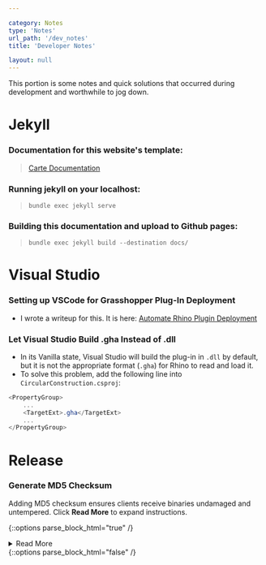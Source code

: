 ```yaml
---

category: Notes
type: 'Notes'
url_path: '/dev_notes'
title: 'Developer Notes'

layout: null
---
```


This portion is some notes and quick solutions that occurred during development and worthwhile to jog down.

# Jekyll
### Documentation for this website's template:
> [Carte Documentation](https://github.com/Wiredcraft/carte)

### Running jekyll on your localhost:

> `bundle exec jekyll serve`

### Building this documentation and upload to Github pages:

> `bundle exec jekyll build --destination docs/`


# Visual Studio
### Setting up VSCode for Grasshopper Plug-In Deployment

* I wrote a writeup for this. It is here: [Automate Rhino Plugin Deployment](https://i.hongjunwu.com/Automate-Rhino-Plugin-Development)

### Let Visual Studio Build .gha Instead of .dll

* In its Vanilla state, Visual Studio will build the plug-in in `.dll` by default, but it is not the appropriate format (`.gha`) for Rhino to read and load it.
* To solve this problem, add the following line into `CircularConstruction.csproj`:

```cs
<PropertyGroup>
    ...
    <TargetExt>.gha</TargetExt>
    ...
</PropertyGroup>
```

# Release
### Generate MD5 Checksum
Adding MD5 checksum ensures clients receive binaries undamaged and untempered.
Click **Read More**  to expand instructions.

{::options parse_block_html="true" /}
<details>
<summary markdown="span">Read More</summary>

Original Article: [How To: How and when to use CheckSum (MD5)](https://support.esri.com/en/technical-article/000020408)

1. Open Windows PowerShell from the Windows menu.
![Image](https://s3-us-west-2.amazonaws.com/ist-app-support-files/000020408/00N39000003LL2C-0EMf2000000FWqG.png)
   
2. Type command: `Get-FileHash`
![Image](https://s3-us-west-2.amazonaws.com/ist-app-support-files/000020408/00N39000003LL2C-0EMf2000000FWu8.png)
   
3. Drag and drop the file to be verified from the local directory into the PowerShell window. If the file is stored on a network drive, open the file directory either via a UNC path or a mapped letter drive in Windows File Explorer, then drag and drop the file into the PowerShell window as shown below. In this example, the ArcGIS Pro 2.3 executable file is used.
![Image](https://s3-us-west-2.amazonaws.com/ist-app-support-files/000020408/00N39000003LL2C-0EMf2000000FWqV.png)
   
4. After the filename, press the spacebar and enter -Algorithm MD5 to ensure the MD5 algorithm is used. An example of the final command is displayed below, where <filepath> is the full path of the file. In this example, the path is 'C:\arcgis\ArcGISPro_23_167023.exe'.
> Get-FileHash <filepath> -Algorithm MD5

5. Press Enter. The output is the checksum value using the MD5 algorithm.
![Image](https://s3-us-west-2.amazonaws.com/ist-app-support-files/000020408/00N39000003LL2C-0EMf2000000FWuI.png)

</details>
{::options parse_block_html="false" /}
